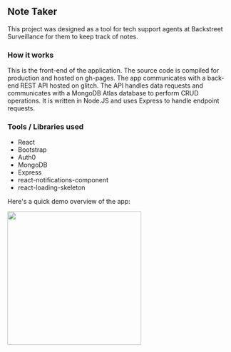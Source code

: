 ## Note Taker

This project was designed as a tool for tech support agents at Backstreet Surveillance for them to keep track of notes. 

### How it works 

This is the front-end of the application. The source code is compiled for production and hosted on gh-pages. The app communicates with a back-end REST API hosted on glitch. The API handles data requests and communicates with a MongoDB Atlas database to perform CRUD operations. It is written in Node.JS and uses Express to handle endpoint requests. 

### Tools / Libraries used

- React 
- Bootstrap
- Auth0
- MongoDB
- Express
- react-notifications-component
- react-loading-skeleton

Here's a quick demo overview of the app: 



<img src="https://cdn.glitch.com/d90d4813-3a49-40ea-b613-2ba6d3f096b0%2Fnote-taker-demo.gif?v=1614375077514" width="300" />
